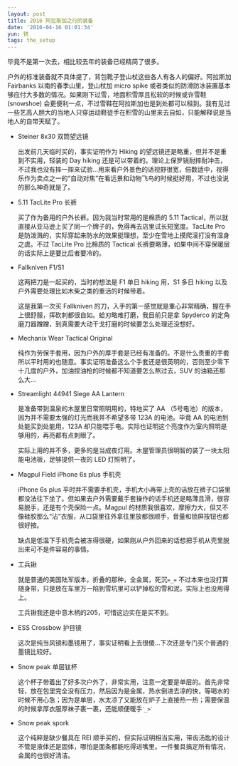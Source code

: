 ```yaml
---
layout: post
title: 2016 阿拉斯加之行的装备
date: '2016-04-16 01:01:34'
yun: 铣
tags: the_setup
---
```


毕竟不是第一次去，相比较去年的装备已经精简了很多。

户外的标准装备就不具体提了，背包靴子登山杖这些各人有各人的偏好。阿拉斯加 Fairbanks 以南的春季山里，登山杖加 micro spike 或者类似的防滑防冰装置基本够应付大多数的情况。如果刚下过雪，地面积雪厚且松软的时候或许雪鞋 (snowshoe) 会更便利一点，不过雪鞋在阿拉斯加也是到处都可以租到。我有见过一些艺高人胆大的当地人只穿运动鞋徒手在积雪的山里来去自如，只能解释说是当地人的自带天赋了。

- Steiner 8x30 双筒望远镜

  出发前几天临时买的，事实证明作为 Hiking 的望远镜还是略重，但并不是重到不实用，轻装的 Day hiking 还是可以带着的。理论上保罗镜耐摔耐冲击，不过我也没有摔一摔来试验…用来看户外景色的话视野很宽，倍数适中，视得乐作为卖点之一的“自动对焦”在看远景和动物飞鸟的时候挺好用，不过也没说的那么神奇就是了。

- 5.11 TacLite Pro 长裤

  买了作为备用的户外长裤。因为我当时常用的是棉质的 5.11 Tactical，所以就直接从亚马逊上买了同一个牌子的，免得再去店里试长短宽度。TacLite Pro 是防泼溅的，实际穿起来防水的效果挺理想，至少在雪地上摸爬滚打没有湿身之虞。不过 TacLite Pro 比棉质的 Tactical 长裤要略薄，如果中间不穿保暖层的话实际上是要比后者要冷的。

- Fallkniven F1/S1

  这两把刀是一起买的，当时的想法是 F1 单日 hiking 用，S1 多日 hiking 以及户外需要处理比如木柴之类的重活的时候带着。

  这是我第一次买 Fallkniven 的刀，入手的第一感觉就是重心非常精确，握在手上很舒服，挥砍刺都很自如。蛤刃略难打磨，我目前只是拿 Spyderco 的定角磨刀器蹭蹭，到真需要大动干戈打磨的时候要怎么处理还没想好。

- Mechanix Wear Tactical Original

  纯作为劳保手套用，因为户外的厚手套是已经有准备的。不是什么贵重的手套所以平时用的也随意。事实证明准备这么个手套还是很英明的，否则至少零下十几度的户外，加油捏油枪的时候都不知道要怎么熬过去，SUV 的油箱还那么大…

- Streamlight 44941 Siege AA Lantern

  是准备带到温泉的木屋里日常照明用的，特地买了 AA （5号电池）的版本，因为并不需要太强的灯光而我并不希望多带 123A 的电池。毕竟 AA 的电池到处能买到处能用，123A 却只能喂手电。实际也证明这个亮度作为室内照明是够用的，再亮都有点刺眼了。

  实际上用的并不多，更多的是当成夜灯用。木屋管理员很明智的装了一块太阳能电池板，足够提供一夜的 LED 灯照明了。

- Magpul Field iPhone 6s plus 手机壳

  iPhone 6s plus 平时并不需要手机壳，手机大小再带上壳的话放在裤子口袋里都没法往下坐了。但如果去户外需要戴手套操作的话手机还是略薄且滑，很容易脱手，还是有个壳保险一点。Magpul 的材质我很喜欢，摩擦力大，但又不像硅胶那么“沾”衣服，从口袋里往外拿往里放都很顺手，音量和锁屏按钮也都很好按。

  缺点是低温下手机壳会被冻得很硬，如果刚从户外回来的话想把手机从壳里脱出来可不是件容易的事情。

- 工兵锹

  就是普通的美国陆军版本，折叠的那种，全金属，死沉`=_=` 不过本来也没打算随身带，只是放在车里万一陷到雪坑里可以铲掉松的雪和泥。实际上也没用得上。

  工兵锹我还是中意木柄的205，可惜这边实在是买不到。

- ESS Crossbow 护目镜

  这次是纯当风镜和墨镜用了，事实证明看上去很傻…下次还是专门买个普通的墨镜比较好。

- Snow peak 单层钛杯

  这个杯子带着出了好多次户外了，非常实用，注意一定要是单层的。首先非常轻，放在包里完全没有压力，然后因为是金属，热水倒进去凉的快，等喝水的时候不用心急；因为是单层，水太凉了又能放在炉子上直接热一热；需要保温的时候拿厚衣服厚袜子裹一裹，还能顺便暖手`ˊ_>ˋ`

- Snow peak spork

  这个纯粹是缺少餐具在 REI 顺手买的，但实际证明相当实用，带齿汤匙的设计不管是液体还是固体，哪怕是面条都能吃得进嘴里。一件餐具搞定所有情况，金属的也很好清洁。
